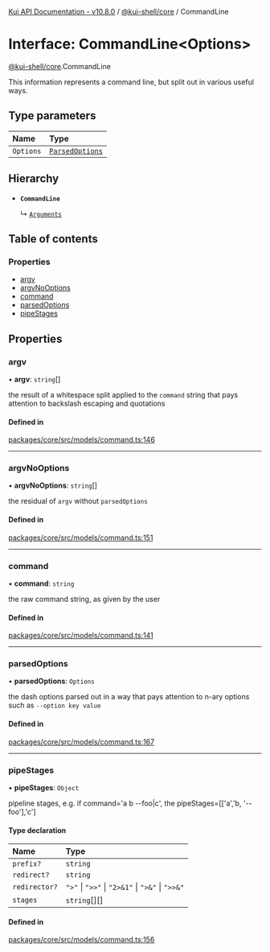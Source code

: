 [Kui API Documentation - v10.8.0](../README.md) / [@kui-shell/core](../modules/kui_shell_core.md) / CommandLine

# Interface: CommandLine<Options\>

[@kui-shell/core](../modules/kui_shell_core.md).CommandLine

This information represents a command line, but split out in
various useful ways.

## Type parameters

| Name      | Type                                               |
| :-------- | :------------------------------------------------- |
| `Options` | [`ParsedOptions`](kui_shell_core.ParsedOptions.md) |

## Hierarchy

- **`CommandLine`**

  ↳ [`Arguments`](kui_shell_core.Arguments.md)

## Table of contents

### Properties

- [argv](kui_shell_core.CommandLine.md#argv)
- [argvNoOptions](kui_shell_core.CommandLine.md#argvnooptions)
- [command](kui_shell_core.CommandLine.md#command)
- [parsedOptions](kui_shell_core.CommandLine.md#parsedoptions)
- [pipeStages](kui_shell_core.CommandLine.md#pipestages)

## Properties

### argv

• **argv**: `string`[]

the result of a whitespace split applied to the `command` string
that pays attention to backslash escaping and quotations

#### Defined in

[packages/core/src/models/command.ts:146](https://github.com/mra-ruiz/kui/blob/27e887ab4/packages/core/src/models/command.ts#L146)

---

### argvNoOptions

• **argvNoOptions**: `string`[]

the residual of `argv` without `parsedOptions`

#### Defined in

[packages/core/src/models/command.ts:151](https://github.com/mra-ruiz/kui/blob/27e887ab4/packages/core/src/models/command.ts#L151)

---

### command

• **command**: `string`

the raw command string, as given by the user

#### Defined in

[packages/core/src/models/command.ts:141](https://github.com/mra-ruiz/kui/blob/27e887ab4/packages/core/src/models/command.ts#L141)

---

### parsedOptions

• **parsedOptions**: `Options`

the dash options parsed out in a way that pays attention to n-ary
options such as `--option key value`

#### Defined in

[packages/core/src/models/command.ts:167](https://github.com/mra-ruiz/kui/blob/27e887ab4/packages/core/src/models/command.ts#L167)

---

### pipeStages

• **pipeStages**: `Object`

pipeline stages, e.g. if command='a b --foo|c', the pipeStages=[['a','b, '--foo'],'c']

#### Type declaration

| Name          | Type                                             |
| :------------ | :----------------------------------------------- |
| `prefix?`     | `string`                                         |
| `redirect?`   | `string`                                         |
| `redirector?` | `">"` \| `">>"` \| `"2>&1"` \| `">&"` \| `">>&"` |
| `stages`      | `string`[][]                                     |

#### Defined in

[packages/core/src/models/command.ts:156](https://github.com/mra-ruiz/kui/blob/27e887ab4/packages/core/src/models/command.ts#L156)
